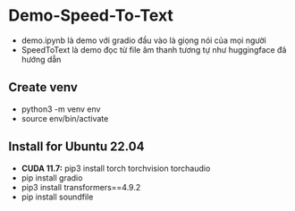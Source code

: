 # Demo-Speed-To-Text 
+ demo.ipynb là demo với gradio đầu vào là giọng nói của mọi người
+ SpeedToText là demo đọc từ file âm thanh tương tự như huggingface đã hướng dẫn
## Create venv
+ python3 -m venv env
+ source env/bin/activate
## Install for Ubuntu 22.04
+ **CUDA 11.7:** pip3 install torch torchvision torchaudio
+ pip install gradio
+ pip3 install transformers==4.9.2
+ pip install soundfile
